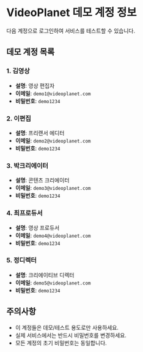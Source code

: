# VideoPlanet 데모 계정 정보

다음 계정으로 로그인하여 서비스를 테스트할 수 있습니다.

## 데모 계정 목록

### 1. 김영상
- **설명**: 영상 편집자
- **이메일**: `demo1@videoplanet.com`
- **비밀번호**: `demo1234`

### 2. 이편집
- **설명**: 프리랜서 에디터
- **이메일**: `demo2@videoplanet.com`
- **비밀번호**: `demo1234`

### 3. 박크리에이터
- **설명**: 콘텐츠 크리에이터
- **이메일**: `demo3@videoplanet.com`
- **비밀번호**: `demo1234`

### 4. 최프로듀서
- **설명**: 영상 프로듀서
- **이메일**: `demo4@videoplanet.com`
- **비밀번호**: `demo1234`

### 5. 정디렉터
- **설명**: 크리에이티브 디렉터
- **이메일**: `demo5@videoplanet.com`
- **비밀번호**: `demo1234`

## 주의사항

- 이 계정들은 데모/테스트 용도로만 사용하세요.
- 실제 서비스에서는 반드시 비밀번호를 변경하세요.
- 모든 계정의 초기 비밀번호는 동일합니다.

